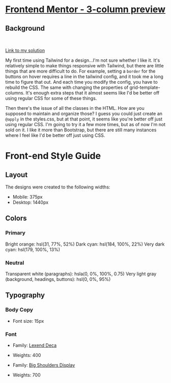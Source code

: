 # [Frontend Mentor - 3-column preview](https://3-column-preview.netlify.app/)

## Background

<br>

[Link to my solution](https://github.com/aemann2/3-column-preview-card-component-main)

My first time using Tailwind for a design...I'm not sure whether I like it. It's relatively simple to make things responsive with Tailwind, but there are little things that are more difficult to do. For example, setting a `border` for the buttons on hover requires a line in the tailwind config, and it took me a long time to figure that out. And each time you modify the config, you have to rebuild the CSS. The same with changing the properties of grid-template-columns. It's enough extra steps that it almost seems like I'd be better off using regular CSS for some of these things.

Then there's the issue of all the classes in the HTML. How are you supposed to maintain and organize those? I guess you could just create an `@apply` in the styles.css, but at that point, it seems like you're better off just using regular CSS. I'm going to try it a few more times, but as of now I'm not sold on it. I like it more than Bootstrap, but there are still many instances where I feel like I'd be better off just using CSS.

# Front-end Style Guide

## Layout

The designs were created to the following widths:

- Mobile: 375px
- Desktop: 1440px

## Colors

### Primary

Bright orange: hsl(31, 77%, 52%)
Dark cyan: hsl(184, 100%, 22%)
Very dark cyan: hsl(179, 100%, 13%)

### Neutral

Transparent white (paragraphs): hsla(0, 0%, 100%, 0.75)
Very light gray (background, headings, buttons): hsl(0, 0%, 95%)

## Typography

### Body Copy

- Font size: 15px

### Font

- Family: [Lexend Deca](https://fonts.google.com/specimen/Lexend+Deca)
- Weights: 400

- Family: [Big Shoulders Display](https://fonts.google.com/specimen/Big+Shoulders+Display)
- Weights: 700
